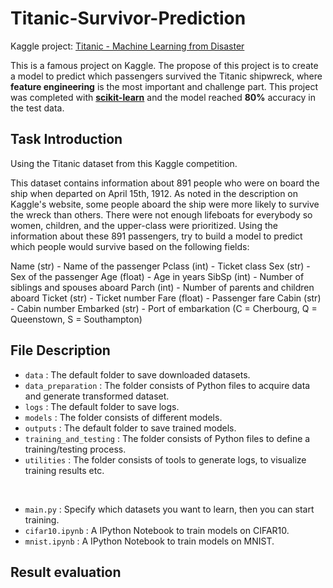# Titanic-Survivor-Prediction
Kaggle project: [Titanic - Machine Learning from Disaster](https://www.kaggle.com/c/titanic)

This is a famous project on Kaggle. The propose of this project is to create a model to predict which passengers survived the Titanic shipwreck, where **feature engineering** is the most important and challenge part. This project was completed with **[scikit-learn](https://scikit-learn.org/stable/)** and the model reached **80%** accuracy in the test data.

## Task Introduction
Using the Titanic dataset from this Kaggle competition.

This dataset contains information about 891 people who were on board the ship when departed on April 15th, 1912. As noted in the description on Kaggle's website, some people aboard the ship were more likely to survive the wreck than others. There were not enough lifeboats for everybody so women, children, and the upper-class were prioritized. Using the information about these 891 passengers, try to build a model to predict which people would survive based on the following fields:

Name (str) - Name of the passenger
Pclass (int) - Ticket class
Sex (str) - Sex of the passenger
Age (float) - Age in years
SibSp (int) - Number of siblings and spouses aboard
Parch (int) - Number of parents and children aboard
Ticket (str) - Ticket number
Fare (float) - Passenger fare
Cabin (str) - Cabin number
Embarked (str) - Port of embarkation (C = Cherbourg, Q = Queenstown, S = Southampton)

## File Description
* `data` : The default folder to save downloaded datasets.
* `data_preparation` : The folder consists of Python files to acquire data and generate transformed dataset.
* `logs` : The default folder to save logs.
* `models` : The folder consists of different models. 
* `outputs` : The default folder to save trained models.
* `training_and_testing` : The folder consists of Python files to define a training/testing process.
* `utilities` : The folder consists of tools to generate logs, to visualize training results etc.

&emsp;
* `main.py` : Specify which datasets you want to learn, then you can start training.
* `cifar10.ipynb` : A IPython Notebook to train models on CIFAR10.
* `mnist.ipynb` : A IPython Notebook to train models on MNIST.

## Result evaluation
